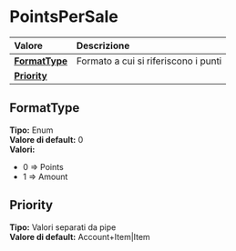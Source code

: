 # PointsPerSale

| Valore | Descrizione |
| :--- | :--- |
| [**FormatType**](pointspersale.md#formattype) | Formato a cui si riferiscono i punti |
| [**Priority**](pointspersale.md#priority) |  |

## FormatType

**Tipo:** Enum  
**Valore di default:** 0  
**Valori:**

* 0 =&gt; Points
* 1 =&gt; Amount

## Priority

**Tipo:** Valori separati da pipe  
**Valore di default:** Account+Item\|Item
